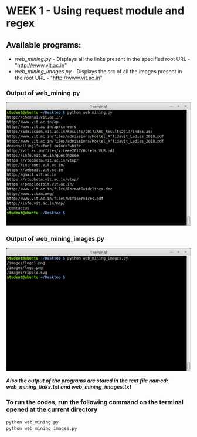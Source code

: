 # WEEK 1 - Using request module and regex

## Available programs:

* _web_mining.py_ - Displays all the links present in the specified root URL - "http://www.vit.ac.in"
* _web_mining_images.py_ - Displays the src of all the images present in the root URL - "http://www.vit.ac.in"

### Output of web_mining.py
![output of web_mining.py](web_mining_external_links.png)

### Output of web_mining_images.py
![output od web_mining_images.py](web_mining_images.png)

__*Also the output of the programs are stored in the text file named: web_mining_links.txt and web_mining_images.txt*__

### To run the codes, run the following command on the terminal opened at the current directory

```bash
python web_mining.py
python web_mining_images.py
```